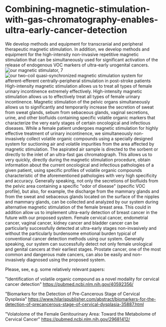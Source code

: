 # Combining-magnetic-stimulation-with-gas-chromatography-enables-ultra-early-cancer-detection
We develop methods and equipment for transcranial and peripheral therapeutic magnetic stimulation. In addition, we develop methods and equipment for the high-intensity non-invasive repetitive magnetic stimulation that can be simultaneously used for significant activation of the release of endogenous VOC markers of ultra-early urogenital cancers.
![our magnetic stimulator, 7](https://github.com/user-attachments/assets/2b86dccc-faea-46c0-ae25-c2be66c6bd51)
![our two-coil quasi-synchronized magnetic stimulation system for afferent-efferent centrally-peripheral stimulation in post-stroke patients](https://github.com/user-attachments/assets/31ef4baa-3947-4204-9f8e-0f8fb81e0fe2)
High-intensity magnetic stimulation allows us to treat all types of female urinary incontinence extremely effectively. High-intensity magnetic stimulation allows us to effectively treat all types of female urinary incontinence. Magnetic stimulation of the pelvic organs simultaneously allows us to significantly and temporarily increase the secretion of sweat from sweat glands, sebum from sebaceous glands, vaginal secretions, urine, and other biofluids containing specific volatile organic markers that characterize the very early stages of certain oncological and infectious diseases. While a female patient undergoes magnetic stimulation for highly effective treatment of urinary incontinence, we simultaneously non-invasively collect volatile organic compounds using a specially designed system for suctioning air and volatile impurities from the area affected by magnetic stimulation. The aspirated air sample is directed to the sorbent or directly to the inlet of an ultra-fast gas chromatograph. This allows us to very quickly, directly during the magnetic stimulation procedure, obtain information about the current oncological and infectious pathologies of a given patient, using specific profiles of volatile organic compounds characteristic of the aforementioned pathologies with very high specificity and accuracy. Generally speaking, not only the secretions of biofluids from the pelvic area containing a specific "odor of disease" (specific VOC profile), but also, for example, the discharge from the mammary glands and from the sweat and sebaceous glands located on the surface of the nipples and mammary glands, can be collected and analyzed by our system during alternative magnetic stimulation of the female breast area. This could in addition allow us to implement ultra-early detection of breast cancer in the future with our proposed system.
Female cervical cancer, endometrial cancer, vaginal cancer, kidney cancer and bladder cancer can be particularly successfully detected at ultra-early stages non-invasively and without the particularly burdensome emotional burden typical of conventional cancer detection methods using our system.
Generally speaking, our system can successfully detect not only female urological and genital cancers at their earliest stages. Prostate cancer, one of the most common and dangerous male cancers, can also be easily and non-invasively diagnosed using the proposed system.

Please, see, e.g. some relatively relevant papers:

"Identification of volatile organic compound as a novel modality for cervical cancer detection"
https://pubmed.ncbi.nlm.nih.gov/40592356/

"Biomarkers for the Detection of Pre-Cancerous Stage of Cervical Dysplasia"
https://www.hilarispublisher.com/abstract/biomarkers-for-the-detection-of-precancerous-stage-of-cervical-dysplasia-35887.html

"Volatolome of the Female Genitourinary Area: Toward the Metabolome of Cervical Cancer"
https://pubmed.ncbi.nlm.nih.gov/29681412/
